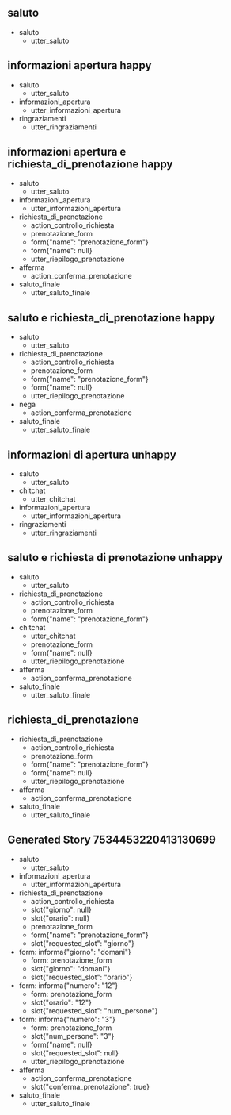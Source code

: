 ## saluto
* saluto
  - utter_saluto


## informazioni apertura happy
* saluto
  - utter_saluto
* informazioni_apertura
  - utter_informazioni_apertura
* ringraziamenti
  - utter_ringraziamenti


## informazioni apertura e richiesta_di_prenotazione happy
* saluto
  - utter_saluto
* informazioni_apertura
  - utter_informazioni_apertura
* richiesta_di_prenotazione
  - action_controllo_richiesta
  - prenotazione_form
  - form{"name": "prenotazione_form"}
  - form{"name": null}
  - utter_riepilogo_prenotazione
* afferma
  - action_conferma_prenotazione
* saluto_finale
  - utter_saluto_finale

## saluto e richiesta_di_prenotazione happy
* saluto
  - utter_saluto
* richiesta_di_prenotazione
  - action_controllo_richiesta
  - prenotazione_form
  - form{"name": "prenotazione_form"}
  - form{"name": null}
  - utter_riepilogo_prenotazione
* nega
  - action_conferma_prenotazione
* saluto_finale
  - utter_saluto_finale

## informazioni di apertura unhappy
* saluto
  - utter_saluto
* chitchat
  - utter_chitchat
* informazioni_apertura
  - utter_informazioni_apertura
* ringraziamenti
  - utter_ringraziamenti

## saluto e richiesta di prenotazione unhappy
* saluto
  - utter_saluto
* richiesta_di_prenotazione
  - action_controllo_richiesta
  - prenotazione_form
  - form{"name": "prenotazione_form"}
* chitchat
  - utter_chitchat
  - prenotazione_form
  - form{"name": null}
  - utter_riepilogo_prenotazione
* afferma
  - action_conferma_prenotazione
* saluto_finale
    - utter_saluto_finale

## richiesta_di_prenotazione

* richiesta_di_prenotazione
  - action_controllo_richiesta
  - prenotazione_form
  - form{"name": "prenotazione_form"}
  - form{"name": null}
  - utter_riepilogo_prenotazione
* afferma
  - action_conferma_prenotazione
* saluto_finale
  - utter_saluto_finale

## Generated Story 7534453220413130699
* saluto
    - utter_saluto
* informazioni_apertura
    - utter_informazioni_apertura
* richiesta_di_prenotazione
    - action_controllo_richiesta
    - slot{"giorno": null}
    - slot{"orario": null}
    - prenotazione_form
    - form{"name": "prenotazione_form"}
    - slot{"requested_slot": "giorno"}
* form: informa{"giorno": "domani"}
    - form: prenotazione_form
    - slot{"giorno": "domani"}
    - slot{"requested_slot": "orario"}
* form: informa{"numero": "12"}
    - form: prenotazione_form
    - slot{"orario": "12"}
    - slot{"requested_slot": "num_persone"}
* form: informa{"numero": "3"}
    - form: prenotazione_form
    - slot{"num_persone": "3"}
    - form{"name": null}
    - slot{"requested_slot": null}
    - utter_riepilogo_prenotazione
* afferma
    - action_conferma_prenotazione
    - slot{"conferma_prenotazione": true}
* saluto_finale
    - utter_saluto_finale

